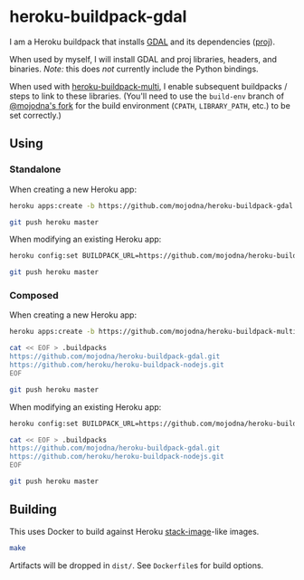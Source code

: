 # heroku-buildpack-gdal

I am a Heroku buildpack that installs [GDAL](http://www.gdal.org/) and its
dependencies ([proj](https://trac.osgeo.org/proj/)).

When used by myself, I will install GDAL and proj libraries, headers, and
binaries. *Note:* this does *not* currently include the Python bindings.

When used with
[heroku-buildpack-multi](https://github.com/ddollar/heroku-buildpack-multi),
I enable subsequent buildpacks / steps to link to these libraries.  (You'll
need to use the `build-env` branch of [@mojodna's
fork](https://github.com/mojodna/heroku-buildpack-multi/tree/build-env) for the
build environment (`CPATH`, `LIBRARY_PATH`, etc.) to be set correctly.)

## Using

### Standalone

When creating a new Heroku app:

```bash
heroku apps:create -b https://github.com/mojodna/heroku-buildpack-gdal.git

git push heroku master
```

When modifying an existing Heroku app:

```bash
heroku config:set BUILDPACK_URL=https://github.com/mojodna/heroku-buildpack-gdal.git

git push heroku master
```

### Composed

When creating a new Heroku app:

```bash
heroku apps:create -b https://github.com/mojodna/heroku-buildpack-multi.git#build-env

cat << EOF > .buildpacks
https://github.com/mojodna/heroku-buildpack-gdal.git
https://github.com/heroku/heroku-buildpack-nodejs.git
EOF

git push heroku master
```

When modifying an existing Heroku app:

```bash
heroku config:set BUILDPACK_URL=https://github.com/mojodna/heroku-buildpack-multi.git#build-env

cat << EOF > .buildpacks
https://github.com/mojodna/heroku-buildpack-gdal.git
https://github.com/heroku/heroku-buildpack-nodejs.git
EOF

git push heroku master
```

## Building

This uses Docker to build against Heroku
[stack-image](https://github.com/heroku/stack-images)-like images.

```bash
make
```

Artifacts will be dropped in `dist/`.  See `Dockerfile`s for build options.
